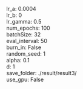lr_a: 0.0004  
lr_b: 0  
lr_gamma: 0.5  
num_epochs: 100  
batchSize: 32  
eval_interval: 50  
burn_in: False  
random_seed: 1  
alpha: 0.1  
d: 1  
save_folder: ./result/result3/  
use_gpu: False  
